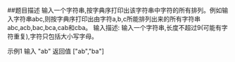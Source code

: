 ##题目描述
  输入一个字符串,按字典序打印出该字符串中字符的所有排列。例如输入字符串abc,则按字典序打印出由字符a,b,c所能排列出来的所有字符串abc,acb,bac,bca,cab和cba。
  输入描述:
  输入一个字符串,长度不超过9(可能有字符重复),字符只包括大小写字母。
  
  示例1
  输入
  "ab"
  返回值
  ["ab","ba"]